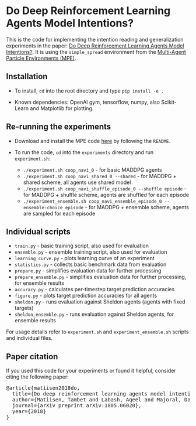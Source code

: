 # Do Deep Reinforcement Learning Agents Model Intentions?

This is the code for implementing the intention reading and generalization experiments in the paper:
[Do Deep Reinforcement Learning Agents Model Intentions?](https://arxiv.org/abs/1805.06020).
It is using the `simple_spread` environment from the
[Multi-Agent Particle Environments (MPE)](https://github.com/openai/multiagent-particle-envs).

## Installation

- To install, `cd` into the root directory and type `pip install -e .`

- Known dependencies: OpenAI gym, tensorflow, numpy, also Scikit-Learn and Matplotlib for plotting.

## Re-running the experiments

- Download and install the MPE code [here](https://github.com/openai/multiagent-particle-envs)
by following the `README`.

- To run the code, `cd` into the `experiments` directory and run `experiment.sh`:

  - ``./experiment.sh coop_navi_0`` - for basic MADDPG agents
  - ``./experiment.sh coop_navi_shared_0 --shared`` - for MADDPG + shared scheme, all agents use shared model
  - ``./experiment.sh coop_navi_shuffle_episode_0 --shuffle episode`` - for MADDPG + shuffle scheme, agents are shuffled for each episode
  - ``./experiment_ensemble.sh coop_navi_ensemble_episode_0 --ensemble-choice episode`` - for MADDPG + ensemble scheme, agents are sampled for each episode

## Individual scripts

- `train.py` - basic training script, also used for evaluation
- `ensemble.py` - ensemble training script, also used for evaluation
- `learning_curve.py` - plots learning curve of an experiment
- `statistics.py` - collects basic benchmark data from evaluation
- `prepare.py` - simplifies evaluation data for further processing
- `prepare_ensemble.py` - simplifies evaluation data for further processing, for ensemble results
- `accuracy.py` - calculates per-timestep target prediction accuracies
- `figure.py` - plots target prediction accuracies for all agents
- `sheldon.py` - runs evaluation against Sheldon agents (agents with fixed targets)
- `sheldon_ensemble.py` - runs evaluation against Sheldon agents, for ensemble results

For usage details refer to `experiment.sh` and `experiment_ensemble.sh` scripts and individual files.

## Paper citation

If you used this code for your experiments or found it helpful, consider citing the following paper:

<pre>
@article{matiisen2018do,
  title={Do deep reinforcement learning agents model intentions?},
  author={Matiisen, Tambet and Labash, Aqeel and Majoral, Daniel and Aru, Jaan and Vicente, Raul},
  journal={arXiv preprint arXiv:1805.06020},
  year={2018}
}
</pre>
